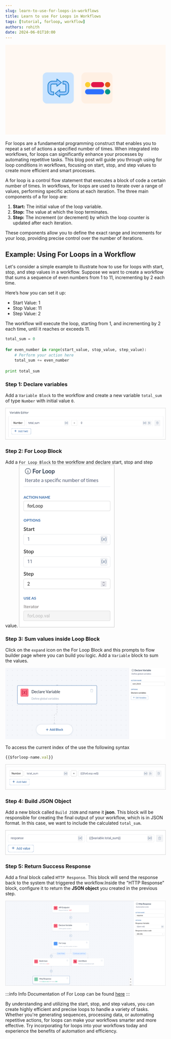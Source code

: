 ```yaml
---
slug: learn-to-use-for-loops-in-workflows
title: Learn to use For Loops in Workflows
tags: [tutorial, forloop, workflow]
authors: rohith
date: 2024-06-01T10:00
---
```


 
![for-loop-banner](./for-loop-banner.png)

For loops are a fundamental programming construct that enables you to repeat a set of actions a specified number of times. When integrated into workflows, for loops can significantly enhance your processes by automating repetitive tasks. This blog post will guide you through using for loop conditions in workflows, focusing on start, stop, and step values to create more efficient and smart processes.

A for loop is a control flow statement that executes a block of code a certain number of times. In workflows, for loops are used to iterate over a range of values, performing specific actions at each iteration. The three main components of a for loop are:

1. **Start:** The initial value of the loop variable.
2. **Stop:** The value at which the loop terminates.
3. **Step:** The increment (or decrement) by which the loop counter is updated after each iteration.

These components allow you to define the exact range and increments for your loop, providing precise control over the number of iterations.

<!-- truncate -->

## Example: Using For Loops in a Workflow

Let's consider a simple example to illustrate how to use for loops with start, stop, and step values in a workflow. Suppose we want to create a workflow that sums a sequence of even numbers from 1 to 11, incrementing by 2 each time.

Here’s how you can set it up:

- Start Value: 1
- Stop Value: 11
- Step Value: 2

The workflow will execute the loop, starting from 1, and incrementing by 2 each time, until it reaches or exceeds 11.

```py title="Sample Pseudo Code" 
total_sum = 0

for even_number in range(start_value, stop_value, step_value):
    # Perform your action here
    total_sum += even_number

print total_sum
```
### Step 1: Declare variables

Add a `Variable Block` to the workflow and create a new variable `total_sum` of type `Number` with initial value `0`.

![forloop](./forloop.png)

### Step 2: For Loop Block

Add a `For Loop Block` to the workflow and declare start, stop and step value.
![for-loop-var](./for-loop-var.png)

### Step 3: Sum values inside Loop Block
Click on the `expand` icon on the For Loop Block and this prompts to flow builder page where you can build you logic. Add a `Variable` block to sum the values. 

![var-block](./var-block.png)

To access the current index of the use the following syntax

```jsx
{{$forloop-name.val}} 
```

![even-sum](./even-sum.png)

### Step 4: Build JSON Object

Add a new block called `Build JSON` and name it **json**. This block will be responsible for creating the final output of your workflow, which is in JSON format. In this case, we want to include the calculated `total_sum`.

![json-block](./json-block.png)

### Step 5: Return Success Response
 
Add a final block called `HTTP Response`. This block will send the response back to the system that triggered the workflow.Inside the "HTTP Response" block, configure it to return the **JSON object** you created in the previous step.

![forloop-workflow](./forloop-workflow.png)


:::info Info 
Documentation of For Loop can be found [here](/restapi/flow-builder/blocks/flow-control/for-loop/)
:::


By understanding and utilizing the start, stop, and step values, you can create highly efficient and precise loops to handle a variety of tasks. Whether you're generating sequences, processing data, or automating repetitive actions, for loops can make your workflows smarter and more effective. Try incorporating for loops into your workflows today and experience the benefits of automation and efficiency.